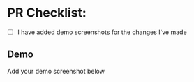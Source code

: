 # PR Checklist:

- [ ] I have added demo screenshots for the changes I've made

## Demo

Add your demo screenshot below
